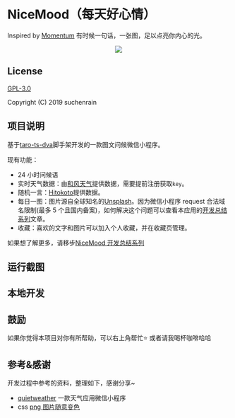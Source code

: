 # NiceMood（每天好心情）

Inspired by [Momentum](https://momentumdash.com/) 有时候一句话，一张图，足以点亮你内心的光。

<p align='center'>
<img src='https://user-images.githubusercontent.com/7972688/64514458-3cdadf00-d31d-11e9-8494-4262c6d4d565.jpg'>
</p>

## License

[GPL-3.0](https://opensource.org/licenses/GPL-3.0)

Copyright (C) 2019 suchenrain

## 项目说明

基于[taro-ts-dva](https://github.com/suchenrain/taro-ts-dva)脚手架开发的一款图文问候微信小程序。

现有功能：

- 24 小时问候语
- 实时天气数据：由[和风天气](http://www.heweather.com/)提供数据，需要提前注册获取`key`。
- 随机一言：[Hitokoto](https://hitokoto.cn/)提供数据。
- 每日一图：图片源自全球知名的[Unsplash](https://unsplash.com)。因为微信小程序 request 合法域名限制(最多 5 个且国内备案)，如何解决这个问题可以查看本应用的[开发总结系列]()文章。
- 收藏：喜欢的文字和图片可以加入个人收藏，并在收藏页管理。

如果想了解更多，请移步[NiceMood 开发总结系列]()

## 运行截图

## 本地开发

## 鼓励

如果你觉得本项目对你有所帮助，可以右上角帮忙:star: 或者请我喝杯咖啡哈哈

## 参考&感谢

开发过程中参考的资料，整理如下，感谢分享~

- [quietweather](https://github.com/myvin/quietweather) 一款天气应用微信小程序
- css [png 图片随意变色](https://www.zhangxinxu.com/wordpress/2018/11/css-change-icon-color/)
